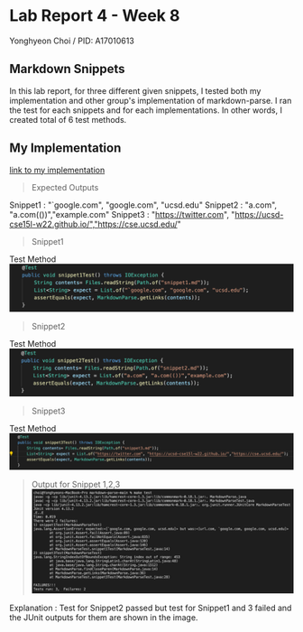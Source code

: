 # Lab Report 4 - Week 8

Yonghyeon Choi / PID: A17010613

## Markdown Snippets
In this lab report, for three different given snippets, I tested both my implementation and 
other group's implementation of markdown-parse. I ran the test for each snippets and for each
implementations. In other words, I created total of 6 test methods. 





## My Implementation
[link to my implementation](https://github.com/choi8616/markdown-parse.git)

> Expected Outputs 

Snippet1 : "`google.com", "google.com", "ucsd.edu"
Snippet2 : "a.com", "a.com(())","example.com"
Snippet3 : "https://twitter.com", "https://ucsd-cse15l-w22.github.io/","https://cse.ucsd.edu/"



> Snippet1

Test Method
![Image](snippet1Test.png)



> Snippet2

Test Method
![Image](snippet2Test.png)



> Snippet3

Test Method
![Image](snippet3Test.png)




> Output for Snippet 1,2,3
![Image](myCodeResult.png)

Explanation : Test for Snippet2 passed but test for Snippet1 and 3 failed and the JUnit outputs 
for them are shown in the image.

